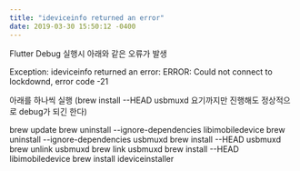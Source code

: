 ```yaml
---
title: "ideviceinfo returned an error"
date: 2019-03-30 15:50:12 -0400
---
```


Flutter Debug 실행시 아래와 같은 오류가 발생

Exception: ideviceinfo returned an error:
ERROR: Could not connect to lockdownd, error code -21

아래를 하나씩 실행
(brew install --HEAD usbmuxd 요기까지만 진행해도 정상적으로 debug가 되긴 한다)

brew update
brew uninstall --ignore-dependencies libimobiledevice
brew uninstall --ignore-dependencies usbmuxd
brew install --HEAD usbmuxd
brew unlink usbmuxd
brew link usbmuxd
brew install --HEAD libimobiledevice
brew install ideviceinstaller

